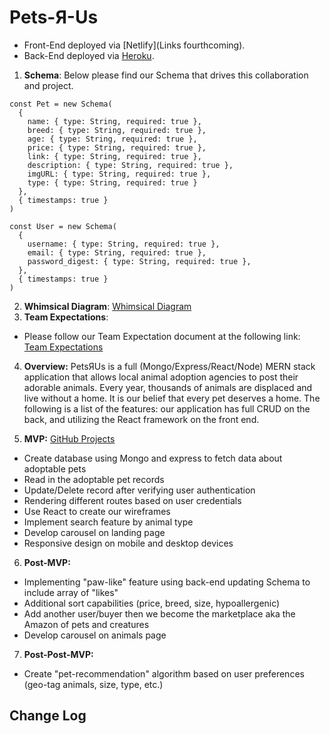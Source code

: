 # Pets-Я-Us

- Front-End deployed via [Netlify](Links fourthcoming).
- Back-End deployed via [Heroku](https://pets-r-us.herokuapp.com/api/pets).

1. **Schema**: Below please find our Schema that drives this collaboration and project.

```
const Pet = new Schema(
  {
    name: { type: String, required: true },
    breed: { type: String, required: true },
    age: { type: String, required: true },
    price: { type: String, required: true },
    link: { type: String, required: true },
    description: { type: String, required: true },
    imgURL: { type: String, required: true },
    type: { type: String, required: true }
  },
  { timestamps: true }
)

const User = new Schema(
  {
    username: { type: String, required: true },
    email: { type: String, required: true },
    password_digest: { type: String, required: true },
  },
  { timestamps: true }
)
```

2.  **Whimsical Diagram**:
    [Whimsical Diagram](https://whimsical.com/pets-r-us-BYYb4aEnZ6ZQp5euw1pyeM)
3.  **Team Expectations**:

- Please follow our Team Expectation document at the following link:
  [Team Expectations](https://docs.google.com/document/d/1eA6QCDwI73bZnpWVY_Xw4I9eVHkmDq72QwM7xrcqa0I/edit?usp=sharing)

4. **Overview:** PetsЯUs is a full (Mongo/Express/React/Node) MERN stack application that allows local animal adoption agencies to post their adorable animals. Every year, thousands of animals are displaced and live without a home. It is our belief that every pet deserves a home. The following is a list of the features: our application has full CRUD on the back, and utilizing the React framework on the front end.

5. **MVP:** [GitHub Projects](https://github.com/jessicamyee/pets-r-us/projects/1)

- Create database using Mongo and express to fetch data about adoptable pets
- Read in the adoptable pet records
- Update/Delete record after verifying user authentication
- Rendering different routes based on user credentials
- Use React to create our wireframes
- Implement search feature by animal type
- Develop carousel on landing page
- Responsive design on mobile and desktop devices

6. **Post-MVP:**

- Implementing "paw-like" feature using back-end updating Schema to include array of "likes"
- Additional sort capabilities (price, breed, size, hypoallergenic)
- Add another user/buyer then we become the marketplace aka the Amazon of pets and creatures
- Develop carousel on animals page

7. **Post-Post-MVP:**

- Create "pet-recommendation" algorithm based on user preferences (geo-tag animals, size, type, etc.)

## Change Log
